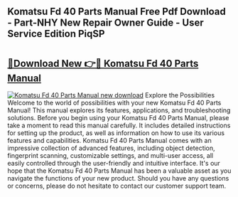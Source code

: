 ## Komatsu Fd 40 Parts Manual Free Pdf Download - Part-NHY New Repair Owner Guide - User Service Edition PiqSP

# <h2><a href="http://bc48479.oget.top/?id=Komatsu+Fd+40+Parts+Manual">🔗Download New 👉🔴 Komatsu Fd 40 Parts Manual</a></h2>

[![Komatsu Fd 40 Parts Manual new download](https://i.imgur.com/5g1atiW.png)](http://bc48479.oget.top/?id=Komatsu+Fd+40+Parts+Manual)
Explore the Possibilities Welcome to the world of possibilities with your new Komatsu Fd 40 Parts Manual! This manual explores its features, applications, and troubleshooting solutions. Before you begin using your Komatsu Fd 40 Parts Manual, please take a moment to read this manual carefully. It includes detailed instructions for setting up the product, as well as information on how to use its various features and capabilities. Komatsu Fd 40 Parts Manual comes with an impressive collection of advanced features, including object detection, fingerprint scanning, customizable settings, and multi-user access, all easily controlled through the user-friendly and intuitive interface. It's our hope that the Komatsu Fd 40 Parts Manual has been a valuable asset as you navigate the functions of your new product. Should you have any questions or concerns, please do not hesitate to contact our customer support team.
